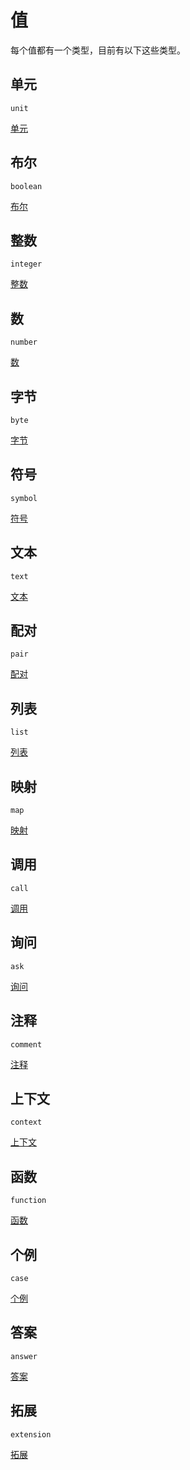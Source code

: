 # 值

每个值都有一个类型，目前有以下这些类型。

## 单元

`unit`

[单元](./值/单元.md)

## 布尔

`boolean`

[布尔](./值/布尔.md)

## 整数

`integer`

[整数](./值/整数.md)

## 数

`number`

[数](./值/数.md)

## 字节

`byte`

[字节](./值/字节.md)

## 符号

`symbol`

[符号](./值/符号.md)

## 文本

`text`

[文本](./值/文本.md)

## 配对

`pair`

[配对](./值/配对.md)

## 列表

`list`

[列表](./值/列表.md)

## 映射

`map`

[映射](./值/映射.md)

## 调用

`call`

[调用](./值/调用.md)

## 询问

`ask`

[询问](./值/询问.md)

## 注释

`comment`

[注释](./值/注释.md)

## 上下文

`context`

[上下文](./值/上下文.md)

## 函数

`function`

[函数](./值/函数.md)

## 个例

`case`

[个例](./值/个例.md)

## 答案

`answer`

[答案](./值/答案.md)

## 拓展

`extension`

[拓展](./值/拓展.md)
